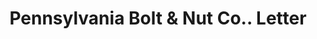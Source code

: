 ---
doi: 10.7916/D89G6ZXM
date_other: '1899'
date_other_textual: '1899'
form: correspondence
genre:
- Letters (correspondence)
name:
- Pennsylvania Bolt & Nut Co.
object_in_context_url: https://biggert.cul.columbia.edu/items/view/ave_biggert_01378
subject_hierarchical_geographic:
- Lebanon, Pennsylvania, United States
subject_name:
- Pennsylvania Bolt & Nut Co.
title: Pennsylvania Bolt & Nut Co.. Letter
sort_title: Pennsylvania Bolt & Nut Co.. Letter
call_number: ave_biggert_01378
coordinates:
- 40.34166666666667,-76.42083333333333
pid: ave_biggert_01378
identifiers: ave_biggert_01378
thumbnail: https://derivativo-1.library.columbia.edu/iiif/2/ldpd:344557/full/!256,256/0/native.jpg
permalink: "/items/ave_biggert_01378/"
layout: iiif-image-page
---
